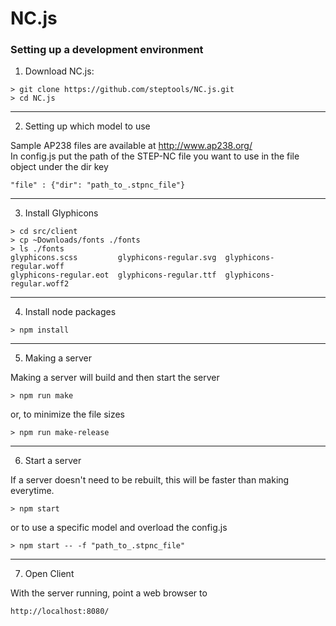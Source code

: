 # NC.js


### Setting up a development environment

  1. Download NC.js:

  ```
  > git clone https://github.com/steptools/NC.js.git
  > cd NC.js
  ```

  ------------------------------------------------------------------------------
  2. Setting up which model to use
  
  Sample AP238 files are available at http://www.ap238.org/  
  In config.js put the path of the STEP-NC file you want to use in the file object
  under the dir key
 
  ```
  "file" : {"dir": "path_to_.stpnc_file"} 
  ```
 ------------------------------------------------------------------------------
  3. Install Glyphicons

  ```
  > cd src/client
  > cp ~Downloads/fonts ./fonts
  > ls ./fonts
  glyphicons.scss         glyphicons-regular.svg  glyphicons-regular.woff
  glyphicons-regular.eot  glyphicons-regular.ttf  glyphicons-regular.woff2
  ```

  ------------------------------------------------------------------------------
  4. Install node packages

  ```
  > npm install
  ```
 ------------------------------------------------------------------------------
  5. Making a server

  Making a server will build and then start the server

  ```
  > npm run make
  ```

  or, to minimize the file sizes

  ```
  > npm run make-release
  ```
  ------------------------------------------------------------------------------
  6. Start a server

  If a server doesn't need to be rebuilt, this will be faster than making everytime. 

  ```
  > npm start
  ```

  or to use a specific model and overload the config.js
  
   ```
  > npm start -- -f "path_to_.stpnc_file"
  ```
  ------------------------------------------------------------------------------
  7. Open Client
  
  With the server running, point a web browser to
  
  ```
  http://localhost:8080/
  ```
